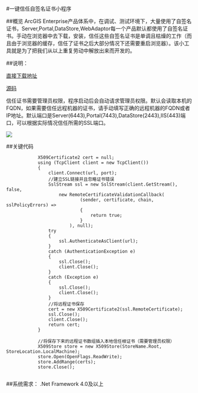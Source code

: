 #一键信任自签名证书小程序

##概览
ArcGIS Enterprise产品体系中，在调试、测试环境下，大量使用了自签名证书，Server,Portal,DataStore,WebAdaptor每一个产品默认都使用了自签名证书。手动在浏览器中去下载，安装，信任这些自签名证书是单调且枯燥的工作（而且由于浏览器的缓存，信任了证书之后大部分情况下还需要重启浏览器）。该小工具就是为了把我们从以上重复劳动中解放出来而开发的。


 
##说明：

[直接下载地址](https://github.com/crazyxhz/TrustSelfSignedCertificates/raw/master/bin/Trust.exe)

[源码](https://github.com/crazyxhz/TrustSelfSignedCertificates/tree/master/src)

信任证书需要管理员权限，程序启动后会自动请求管理员权限。默认会读取本机的FQDN，如果需要信任远程机器的证书，请手动填写正确的远程机器的FQDN或者IP地址。默认端口是Server(6443),Portal(7443),DataStore(2443),IIS(443)端口，可以根据实际情况信任所需的SSL端口。

![](http://p1.bpimg.com/514597/1c7f3cee2e644b10.png)

##关键代码
```
            X509Certificate2 cert = null;
            using (TcpClient client = new TcpClient())
            {
                client.Connect(url, port);
                //建立SSL链接并且忽略证书错误
                SslStream ssl = new SslStream(client.GetStream(), false,
                    new RemoteCertificateValidationCallback(
                            (sender, certificate, chain, sslPolicyErrors) =>
                            {
                                return true;
                            }
                        ), null);
                try
                {
                    ssl.AuthenticateAsClient(url);
                }
                catch (AuthenticationException e)
                {
                    ssl.Close();
                    client.Close();
                }
                catch (Exception e)
                {
                    ssl.Close();
                    client.Close();
                }
                //将远程证书保存
                cert = new X509Certificate2(ssl.RemoteCertificate);
                ssl.Close();
                client.Close();
                return cert;
            }
            
            //将保存下来的远程证书数组插入本地信任根证书（需要管理员权限）
            X509Store store = new X509Store(StoreName.Root, StoreLocation.LocalMachine);
            store.Open(OpenFlags.ReadWrite);
            store.AddRange(certs);
            store.Close();
            
```

##系统需求：
.Net Framework 4.0及以上








